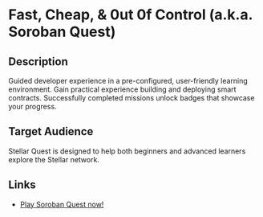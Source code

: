 # Fast, Cheap, & 0ut 0f Control (a.k.a. Soroban Quest)

## Description

Guided developer experience in a pre-configured, user-friendly learning environment. Gain practical experience building and deploying smart contracts. Successfully completed missions unlock badges that showcase your progress.

## Target Audience

Stellar Quest is designed to help both beginners and advanced learners explore the Stellar network.

## Links

- [Play Soroban Quest now!](https://fastcheapandoutofcontrol.com/tutorial#quest-list)
